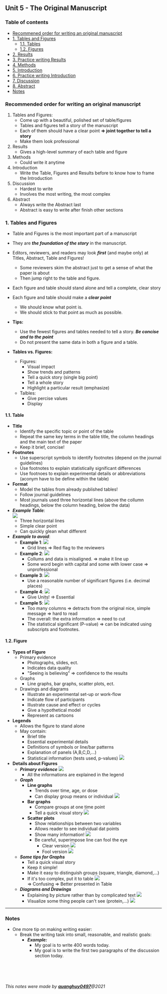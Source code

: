 ## Unit 5 - The Original Manuscript

### Table of contents
* [Recommened order for writing an original manuscript](Recommened-order-for-writing-an-original-manuscript)
* [1. Tables and Figures](#1-Tables-and-Figures) 
	* [1.1. Tables](#11-Tables)
	* [1.2. Figures](#12-Figures)
* [2. Results](#2-Results)
* [3. Practice writing Results](#3-Practice-writing-Results)
* [4. Methods](#4-Methods)
* [5. Introduction](#5-Introduction)
* [6. Practice writing Introduction](#6-Practice-writing-Introduction)
* [7. Discussion](#7-Discussion)
* [8. Abstract](#8-Abstract)
* [Notes](#8-Notes)

### Recommended order for writing an original manuscript
1. Tables and Figures:
	+ Come up with a beautiful, polished set of table/figures
	+ Tables and figures tell a story of the manuscript
	+ Each of them should have a clear point **=> joint together to tell a story**
	+ Make them look professional
2. Results
	+ Gives a high-level summary of each table and figure
3. Methods
	+ Could write it anytime
4. Introduction
	+ Write the Table, Figures and Results before to know how to frame the Introduction
5. Discussion
	+ Hardest to write
	+ Involves the most writing, the most complex 
6. Abstract
	+ Always write the Abstract last 
	+ Abstract is easy to write after finish other sections

### 1. Tables and Figures
+ Table and Figures is the most important part of a manuscript
+ They are **_the foundation of the story_** in the manuscript.
+ Editors, reviewers, and readers may look  **_first_** (and maybe only) at Titles, Abstract, Table and Figures!
	+ Some reviewers skim the abstract just to get a sense of what the paper is about
	+ Then jump right to the table and figure.
+ Each figure and table should stand alone and tell a complete, clear story
+ Each figure and table should make a **_clear point_**
	+ We should know what point is.
	+ We should stick to that point as much as possible.

+ **Tips:**
	+ Use the fewest figures and tables needed to tell a story. **_Be concise and to the point_**
	+ Do not present the same data in both a figure and a table.

+ **Tables vs. Figures:**
	+ Figures:
		+ Visual impact
		+ Show trends and patterns
		+ Tell a quick story (single big point)
		+ Tell a whole story 
		+ Highlight a particular result (emphasize)
	+ Talbles:
		+ Give percise values
		+ Display

#### 1.1. Table
+ **Title**
	+ Identify the specific topic or point of the table
	+ Repeat the same key terms in the table title, the column headings and the main text of the paper
	+ Keep it brief, concise!
+ **Footnotes**
	+ Use superscript symbols to identify footnotes (depend on the journal guidelines)
	+ Use footnotes to explain statistically significant differences
	+ Use footnoes to explain experimental details or abbreviations (aconym have to be define within the table)
+ **Format**
	+ Model the tables from already published tables!
	+ Follow journal guidelines
	+ Most journals used three horizontal lines (above the collumn headings, below the column heading, below the data)
+ **_Example Table_**:  
	![](Images/01.png)  
  	+ Three horizontal lines
	+ Simple clear point
  	+ Can quickly glean what different
+ **_Example to avoid_**:
    + **Example 1**:
    	![](Images/02.png)  
    	+ Grid lines => Red flag to the reviewers
    + **Example 2**:
    	![](Images/03.png)  
    	+ Collums and data is misaligned. => make it line up
    	+ Some word begin with capital and some with lower case => unprofessional
    + **Example 3**:
    	![](Images/04.png)  
     	+ Use a reasonable number of significant figures (i.e. decimal places)
    + **Example 4**:
    	![](Images/05.png)  
    	+ Give Units! => Essential
    + **Example 5**:
    	![](Images/06.png)  
    	+ Too many columns => detracts from the original nice, simple message => hard to read
    	+ The overall: the extra information => need to cut
    	+ The statistical significant (P-value) => can be indicated using subscripts and footnotes.

#### 1.2. Figure
+ **Types of Figure**
	+ Primary evidence
		+ Photographs, slides, ect.
		+ Indicates data quality
		+ "Seeing is believing" => confidence to the results
	+ Graphs
		+ Line graphs, bar graphs, scatter plots, ect.
	+ Drawings and diagrams
		+ Illustrate an experimental set-up or work-flow
		+ Indicate flow of participants
		+ Illustrate cause and effect or cycles
		+ Give a hypothetical model
		+ Represent as cartoons
+ **Legends**
	+ Allows the figure to stand alone
	+ May contain:
		+ Brief title
		+ Essential experimental details
		+ Definitions of symbols or line/bar patterns
		+ Explanation of panels (A,B,C,D,...)
		+ Statistical information (tests used, p-values)
		![](Images/07.png)  
+ **Details about Figures**	
	+ **_Primary evidence_**
		![](Images/08.png)  
		+ All the informations are explained in the legend
	+ **_Graph_**
		+ **Line graphs**
			+ Trends over time, age, or dose
			+ Can display group means or individual
		  	  ![](Images/09.png)
		+ **Bar graphs**
			+ Compare groups at one time point
			+ Tell a quick visual story
			  ![](Images/10.png)
		+ **Scatter plots**
			+ Show relationships between two variables 
			+ Allows reader to see individual dat points 
			+ Show many information!
			  ![](Images/11.png)
			+ Be careful, superimpose line can fool the eye
				+ Clear version
				  ![](Images/12.png)
				+ Fool version
				  ![](Images/13.png)
	+ **_Some tips for Graphs_**
		+ Tell a quick visual story
		+ Keep it simple!
		+ Make it easy to distinguish groups (square, triangle, diamond,...)
		+ If it's too complex, put it to table
		  ![](Images/14.png)  
		  => Confusing
		  => Better presented in Table
	+ **_Diagrams and Drawings_**
		+ Explaining by picture rather than by complicated text
		  ![](Images/15.png)
		+ Visualize some thing people can't see (protein,...)
		  ![](Images/16.png)




***
### Notes
+ One more tip on making writing easier:
	+ Break the writing task into small, reasonable, and realistic goals:
		+ **_Example:_**
			+ My goal is to write 400 words today.
			+ My goal is to write the first two paragraphs of the discussion section today.





<br><br>
<br><br>
_This notes were made by [**quanghuy0497**](https://github.com/quanghuy0497/Writing-in-the-Science_Stanford)@2021_
